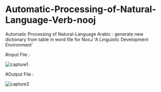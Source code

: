 # Automatic-Processing-of-Natural-Language-Verb-nooj
Automatic Processing of Natural-Language Arabic : generate new dictionary from table in word file for NooJ 'A Linguistic Development Environment'

#input File : 

![capture1](https://user-images.githubusercontent.com/35872201/40521972-e03cdeac-5fbd-11e8-839b-11dbba320bbf.JPG)

#Output File :

![capture2](https://user-images.githubusercontent.com/35872201/40522001-1a5ff236-5fbe-11e8-867d-52e365bbac17.JPG)
